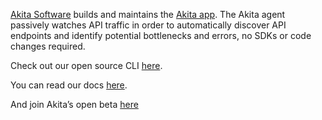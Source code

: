 [Akita Software](https://www.akitasoftware.com/) builds and maintains the [Akita app](https://app.akita.software/). The Akita agent passively watches API traffic in order to automatically discover API endpoints and identify potential bottlenecks and errors, no SDKs or code changes required.

Check out our open source CLI [here](https://github.com/akitasoftware/akita-cli). 

You can read our docs [here](https://docs.akita.software/docs). 

And join Akita’s open beta [here](https://app.akita.software/login?sign_up)
